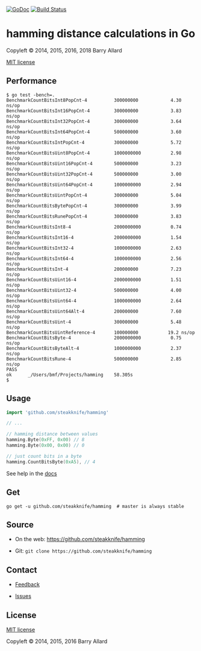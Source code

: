 [![GoDoc](https://godoc.org/github.com/steakknife/hamming?status.png)](https://godoc.org/github.com/steakknife/hamming) [![Build Status](https://travis-ci.org/steakknife/hamming.svg?branch=master)](https://travis-ci.org/steakknife/hamming)


# hamming distance calculations in Go

Copyleft © 2014, 2015, 2016, 2018 Barry Allard

[MIT license](MIT-LICENSE.txt)

## Performance

```
$ go test -bench=.
BenchmarkCountBitsInt8PopCnt-4      	300000000	         4.30 ns/op
BenchmarkCountBitsInt16PopCnt-4     	300000000	         3.83 ns/op
BenchmarkCountBitsInt32PopCnt-4     	300000000	         3.64 ns/op
BenchmarkCountBitsInt64PopCnt-4     	500000000	         3.60 ns/op
BenchmarkCountBitsIntPopCnt-4       	300000000	         5.72 ns/op
BenchmarkCountBitsUint8PopCnt-4     	1000000000	         2.98 ns/op
BenchmarkCountBitsUint16PopCnt-4    	500000000	         3.23 ns/op
BenchmarkCountBitsUint32PopCnt-4    	500000000	         3.00 ns/op
BenchmarkCountBitsUint64PopCnt-4    	1000000000	         2.94 ns/op
BenchmarkCountBitsUintPopCnt-4      	300000000	         5.04 ns/op
BenchmarkCountBitsBytePopCnt-4      	300000000	         3.99 ns/op
BenchmarkCountBitsRunePopCnt-4      	300000000	         3.83 ns/op
BenchmarkCountBitsInt8-4            	2000000000	         0.74 ns/op
BenchmarkCountBitsInt16-4           	2000000000	         1.54 ns/op
BenchmarkCountBitsInt32-4           	1000000000	         2.63 ns/op
BenchmarkCountBitsInt64-4           	1000000000	         2.56 ns/op
BenchmarkCountBitsInt-4             	200000000	         7.23 ns/op
BenchmarkCountBitsUint16-4          	2000000000	         1.51 ns/op
BenchmarkCountBitsUint32-4          	500000000	         4.00 ns/op
BenchmarkCountBitsUint64-4          	1000000000	         2.64 ns/op
BenchmarkCountBitsUint64Alt-4       	200000000	         7.60 ns/op
BenchmarkCountBitsUint-4            	300000000	         5.48 ns/op
BenchmarkCountBitsUintReference-4   	100000000	        19.2 ns/op
BenchmarkCountBitsByte-4            	2000000000	         0.75 ns/op
BenchmarkCountBitsByteAlt-4         	1000000000	         2.37 ns/op
BenchmarkCountBitsRune-4            	500000000	         2.85 ns/op
PASS
ok  	_/Users/bmf/Projects/hamming	58.305s
$
```

## Usage

```go
import 'github.com/steakknife/hamming'

// ...

// hamming distance between values
hamming.Byte(0xFF, 0x00) // 8
hamming.Byte(0x00, 0x00) // 0

// just count bits in a byte
hamming.CountBitsByte(0xA5), // 4
```

See help in the [docs](https://godoc.org/github.com/steakknife/hamming)

## Get

    go get -u github.com/steakknife/hamming  # master is always stable

## Source

- On the web: https://github.com/steakknife/hamming

- Git: `git clone https://github.com/steakknife/hamming`

## Contact

- [Feedback](mailto:barry.allard@gmail.com)

- [Issues](https://github.com/steakknife/hamming/issues)

## License

[MIT license](MIT-LICENSE.txt)

Copyleft © 2014, 2015, 2016 Barry Allard
